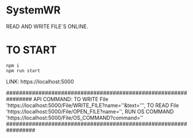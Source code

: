 # SystemWR
READ AND WRITE FILE`S ONLINE.
  # TO START
    npm i
    npm run start

LINK: https://localhost:5000

################################################################ API COMMAND: TO WRITE File 'https://localhost:5000/File/WRITE_FILE?name=''&text=''', TO READ File 'https://localhost:5000/File/OPEN_FILE?name='', RUN OS COMMAND 'https://localhost:5000/File/OS_COMMAND?command='' #################################################################
